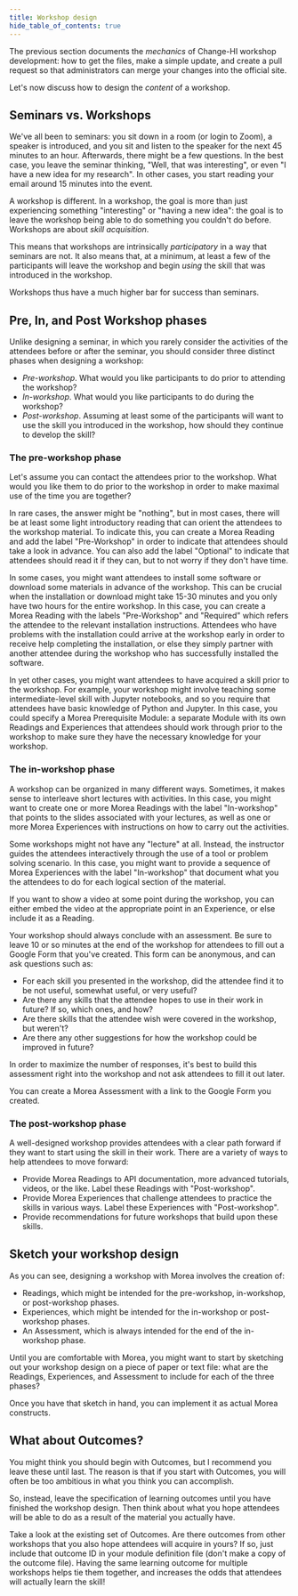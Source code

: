 ```yaml
---
title: Workshop design
hide_table_of_contents: true
---
```


The previous section documents the *mechanics* of Change-HI workshop development: how to get the files, make a simple update, and create a pull request so that administrators can merge your changes into the official site. 

Let's now discuss how to design the *content* of a workshop.

## Seminars vs. Workshops

We've all been to seminars: you sit down in a room (or login to Zoom), a speaker is introduced, and you sit and listen to the speaker for the next 45 minutes to an hour. Afterwards, there might be a few questions.  In the best case, you leave the seminar thinking, "Well, that was interesting", or even "I have a new idea for my research".  In other cases, you start reading your email around 15 minutes into the event. 

A workshop is different. In a workshop, the goal is more than just experiencing something "interesting" or "having a new idea": the goal is to leave the workshop being able to do something you couldn't do before. Workshops are about *skill acquisition*. 

This means that workshops are intrinsically *participatory* in a way that seminars are not. It also means that, at a minimum, at least a few of the participants will leave the workshop and begin *using* the skill that was introduced in the workshop. 

Workshops thus have a much higher bar for success than seminars.  

## Pre, In, and Post Workshop phases

Unlike designing a seminar, in which you rarely consider the activities of the attendees before or after the seminar, you should consider three distinct phases when designing a workshop: 

* *Pre-workshop*.  What would you like participants to do prior to attending the workshop? 
* *In-workshop*.  What would you like participants to do during the workshop? 
* *Post-workshop*.  Assuming at least some of the participants will want to use the skill you introduced in the workshop, how should they continue to develop the skill?

### The pre-workshop phase

Let's assume you can contact the attendees prior to the workshop.  What would you like them to do prior to the workshop in order to make maximal use of the time you are together? 

In rare cases, the answer might be "nothing", but in most cases, there will be at least some light introductory reading that can orient the attendees to the workshop material. To indicate this, you can create a Morea Reading and add the label "Pre-Workshop" in order to indicate that attendees should take a look in advance. You can also add the label "Optional" to indicate that attendees should read it if they can, but to not worry if they don't have time.

In some cases, you might want attendees to install some software or download some materials in advance of the workshop. This can be crucial when the installation or download might take 15-30 minutes and you only have two hours for the entire workshop. In this case, you can create a Morea Reading with the labels "Pre-Workshop" and "Required" which refers the attendee to the relevant installation instructions.  Attendees who have problems with the installation could arrive at the workshop early in order to receive help completing the installation, or else they simply partner with another attendee during the workshop who has successfully installed the software.

In yet other cases, you might want attendees to have acquired a skill prior to the workshop. For example, your workshop might involve teaching some intermediate-level skill with Jupyter notebooks, and so you require that attendees have basic knowledge of Python and Jupyter.  In this case, you could specify a Morea Prerequisite Module: a separate Module with its own Readings and Experiences that attendees should work through prior to the workshop to make sure they have the necessary knowledge for your workshop.

### The in-workshop phase

A workshop can be organized in many different ways.  Sometimes, it makes sense to interleave short lectures with activities. In this case, you might want to create one or more Morea Readings with the label "In-workshop" that points to the slides associated with your lectures, as well as one or more Morea Experiences with instructions on how to carry out the activities. 

Some workshops might not have any "lecture" at all. Instead, the instructor guides the attendees interactively through the use of a tool or problem solving scenario. In this case, you might want to provide a sequence of Morea Experiences with the label "In-workshop" that document what you the attendees to do for each logical section of the material.

If you want to show a video at some point during the workshop, you can either embed the video at the appropriate point in an Experience, or else include it as a Reading.

Your workshop should always conclude with an assessment. Be sure to leave 10 or so minutes at the end of the workshop for attendees to fill out a Google Form that you've created. This form can be anonymous, and can ask questions such as:

  * For each skill you presented in the workshop, did the attendee find it to be not useful, somewhat useful, or very useful? 
  * Are there any skills that the attendee hopes to use in their work in future? If so, which ones, and how?
  * Are there skills that the attendee wish were covered in the workshop, but weren't?
  * Are there any other suggestions for how the workshop could be improved in future? 

In order to maximize the number of responses, it's best to build this assessment right into the workshop and not ask attendees to fill it out later.

You can create a Morea Assessment with a link to the Google Form you created.

### The post-workshop phase

A well-designed workshop provides attendees with a clear path forward if they want to start using the skill in their work.  There are a variety of ways to help attendees to move forward:

  * Provide Morea Readings to API documentation, more advanced tutorials, videos, or the like.  Label these Readings with "Post-workshop".
  * Provide Morea Experiences that challenge attendees to practice the skills in various ways. Label these Experiences with "Post-workshop".
  * Provide recommendations for future workshops that build upon these skills.

## Sketch your workshop design

As you can see, designing a workshop with Morea involves the creation of:

  * Readings, which might be intended for the pre-workshop, in-workshop, or post-workshop phases.
  * Experiences, which might be intended for the in-workshop or post-workshop phases.
  * An Assessment, which is always intended for the end of the in-workshop phase.

Until you are comfortable with Morea, you might want to start by sketching out your workshop design on a piece of paper or text file: what are the Readings, Experiences, and Assessment to include for each of the three phases?

Once you have that sketch in hand, you can implement it as actual Morea constructs.

## What about Outcomes?

You might think you should begin with Outcomes, but I recommend you leave these until last.  The reason is that if you start with Outcomes, you will often be too ambitious in what you think you can accomplish. 

So, instead, leave the specification of learning outcomes until you have finished the workshop design. Then think about what you hope attendees will be able to do as a result of the material you actually have.

Take a look at the existing set of Outcomes. Are there outcomes from other workshops that you also hope attendees will acquire in yours? If so, just include that outcome ID in your module definition file (don't make a copy of the outcome file). Having the same learning outcome for multiple workshops helps tie them together, and increases the odds that attendees will actually learn the skill!
